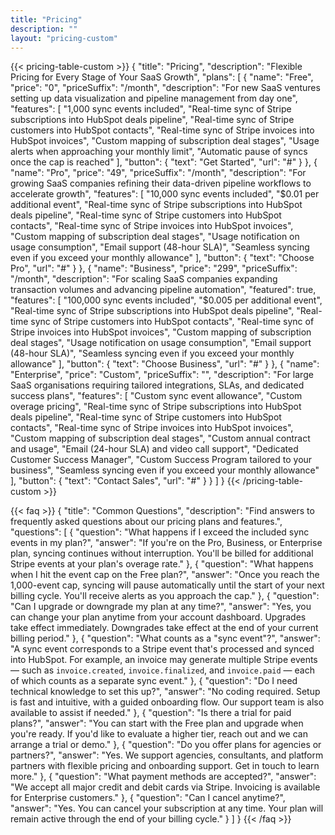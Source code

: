 ```yaml
---
title: "Pricing"
description: ""
layout: "pricing-custom"
---
```


{{< pricing-table-custom >}}
{
    "title": "Pricing",
    "description": "Flexible Pricing for Every Stage of Your SaaS Growth",
    "plans": [
        {
            "name": "Free",
            "price": "0",
            "priceSuffix": "/month",
            "description": "For new SaaS ventures setting up data visualization and pipeline management from day one",
            "features": [
                "1,000 sync events included",
                "Real-time sync of Stripe subscriptions into HubSpot deals pipeline",
                "Real-time sync of Stripe customers into HubSpot contacts",
                "Real-time sync of Stripe invoices into HubSpot invoices",
                "Custom mapping of subscription deal stages",
                "Usage alerts when approaching your monthly limit",
                "Automatic pause of syncs once the cap is reached"
            ],
            "button": {
                "text": "Get Started",
                "url": "#"
            }
        },
        {
            "name": "Pro",
            "price": "49",
            "priceSuffix": "/month",
            "description": "For growing SaaS companies refining their data-driven pipeline workflows to accelerate growth",
            "features": [
                "10,000 sync events included",
                "$0.01 per additional event",
                "Real-time sync of Stripe subscriptions into HubSpot deals pipeline",
                "Real-time sync of Stripe customers into HubSpot contacts",
                "Real-time sync of Stripe invoices into HubSpot invoices",
                "Custom mapping of subscription deal stages",
                "Usage notification on usage consumption",
                "Email support (48-hour SLA)",
                "Seamless syncing even if you exceed your monthly allowance"
            ],
            "button": {
                "text": "Choose Pro",
                "url": "#"
            }
        },
        {
            "name": "Business",
            "price": "299",
            "priceSuffix": "/month",
            "description": "For scaling SaaS companies expanding transaction volumes and advancing pipeline automation",
            "featured": true,
            "features": [
                "100,000 sync events included",
                "$0.005 per additional event",
                "Real-time sync of Stripe subscriptions into HubSpot deals pipeline",
                "Real-time sync of Stripe customers into HubSpot contacts",
                "Real-time sync of Stripe invoices into HubSpot invoices",
                "Custom mapping of subscription deal stages",
                "Usage notification on usage consumption",
                "Email support (48-hour SLA)",
                "Seamless syncing even if you exceed your monthly allowance"
            ],
            "button": {
                "text": "Choose Business",
                "url": "#"
            }
        },
        {
            "name": "Enterprise",
            "price": "Custom",
            "priceSuffix": "",
            "description": "For large SaaS organisations requiring tailored integrations, SLAs, and dedicated success plans",
            "features": [
                "Custom sync event allowance",
                "Custom overage pricing",
                "Real-time sync of Stripe subscriptions into HubSpot deals pipeline",
                "Real-time sync of Stripe customers into HubSpot contacts",
                "Real-time sync of Stripe invoices into HubSpot invoices",
                "Custom mapping of subscription deal stages",
                "Custom annual contract and usage",
                "Email (24-hour SLA) and video call support",
                "Dedicated Customer Success Manager",
                "Custom Success Program tailored to your business",
                "Seamless syncing even if you exceed your monthly allowance"
            ],
            "button": {
                "text": "Contact Sales",
                "url": "#"
            }
        }
    ]
}
{{< /pricing-table-custom >}}

{{< faq >}}
{
    "title": "Common Questions",
    "description": "Find answers to frequently asked questions about our pricing plans and features.",
    "questions": [
        {
            "question": "What happens if I exceed the included sync events in my plan?",
            "answer": "If you're on the Pro, Business, or Enterprise plan, syncing continues without interruption. You'll be billed for additional Stripe events at your plan's overage rate."
        },
        {
            "question": "What happens when I hit the event cap on the Free plan?",
            "answer": "Once you reach the 1,000-event cap, syncing will pause automatically until the start of your next billing cycle. You'll receive alerts as you approach the cap."
        },
        {
            "question": "Can I upgrade or downgrade my plan at any time?",
            "answer": "Yes, you can change your plan anytime from your account dashboard. Upgrades take effect immediately. Downgrades take effect at the end of your current billing period."
        },
        {
            "question": "What counts as a \"sync event\"?",
            "answer": "A sync event corresponds to a Stripe event that's processed and synced into HubSpot. For example, an invoice may generate multiple Stripe events — such as `invoice.created`, `invoice.finalized`, and `invoice.paid` — each of which counts as a separate sync event."
        },
        {
            "question": "Do I need technical knowledge to set this up?",
            "answer": "No coding required. Setup is fast and intuitive, with a guided onboarding flow. Our support team is also available to assist if needed."
        },
        {
            "question": "Is there a trial for paid plans?",
            "answer": "You can start with the Free plan and upgrade when you're ready. If you'd like to evaluate a higher tier, reach out and we can arrange a trial or demo."
        },
        {
            "question": "Do you offer plans for agencies or partners?",
            "answer": "Yes. We support agencies, consultants, and platform partners with flexible pricing and onboarding support. Get in touch to learn more."
        },
        {
            "question": "What payment methods are accepted?",
            "answer": "We accept all major credit and debit cards via Stripe. Invoicing is available for Enterprise customers."
        },
        {
            "question": "Can I cancel anytime?",
            "answer": "Yes. You can cancel your subscription at any time. Your plan will remain active through the end of your billing cycle."
        }
    ]
}
{{< /faq >}}

